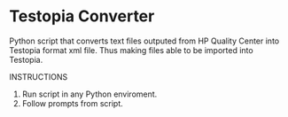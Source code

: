# Testopia Converter
Python script that converts text files outputed from HP Quality Center into Testopia format xml file. Thus making files able to be imported into Testopia.

<bold>INSTRUCTIONS</bold>

1. Run script in any Python enviroment.
2. Follow prompts from script.
